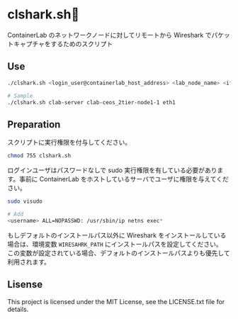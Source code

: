 # clshark.sh🦈

ContainerLab のネットワークノードに対してリモートから Wireshark でパケットキャプチャをするためのスクリプト

## Use

```bash
./clshark.sh <login_user@containerlab_host_address> <lab_node_name> <if_name>
```

```bash
# Sample
./clshark.sh clab-server clab-ceos_2tier-node1-1 eth1
```

## Preparation

スクリプトに実行権限を付与してください。

```bash
chmod 755 clshark.sh
```

ログインユーザはパスワードなしで sudo 実行権限を有している必要があります。事前に ContainerLab をホストしているサーバでユーザに権限を与えてください。

```bash
sudo visudo

# Add 
<username> ALL=NOPASSWD: /usr/sbin/ip netns exec*
```

もしデフォルトのインストールパス以外に Wireshark をインストールしている場合は、環境変数 `WIRESAHRK_PATH` にインストールパスを設定してください。  
この変数が設定されている場合、デフォルトのインストールパスよりも優先して利用されます。

## Lisense

This project is licensed under the MIT License, see the LICENSE.txt file for details.
